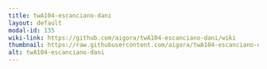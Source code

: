 ```yaml
---
title: twA104-escanciano-dani
layout: default
modal-id: 135
wiki-link: https://github.com/aigora/twA104-escanciano-dani/wiki
thumbnail: https://raw.githubusercontent.com/aigora/twA104-escanciano-dani/master/logo.png
alt: twA104-escanciano-dani
---
```

